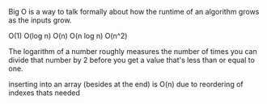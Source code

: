 Big O is a way to talk formally about how the runtime of an algorithm grows as the inputs grow.

O(1)
O(log n)
O(n)
O(n log n)
O(n^2)

The logarithm of a number roughly measures the number of times you can divide that number by 2 before you get a value that's less than or equal to one.

inserting into an array (besides at the end) is O(n) due to reordering of indexes thats needed